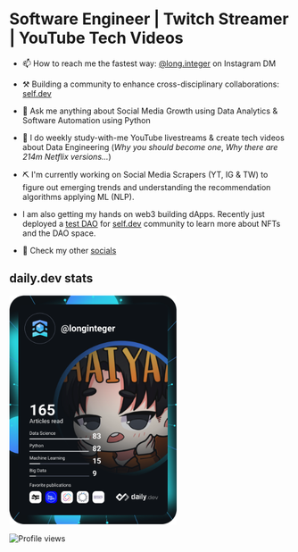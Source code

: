 # Software Engineer  | Twitch Streamer | YouTube Tech Videos

- 📫 How to reach me the fastest way: [@long.integer](https://instagram.com/long.integer) on Instagram DM
- ⚒ Building a community to enhance cross-disciplinary collaborations: [self.dev](https://www.theselfdev.com)
- 💬 Ask me anything about Social Media Growth using Data Analytics & Software Automation using Python
- 🎥 I do weekly study-with-me YouTube livestreams & create tech videos about Data Engineering (_Why you should become one_, _Why there are 214m Netflix versions..._)
- ⛏ I'm currently working on Social Media Scrapers (YT, IG & TW) to figure out emerging trends and understanding the recommendation algorithms applying ML (NLP).
- I am also getting my hands on web3 building dApps. Recently just deployed a [test DAO](https://selfdev-dao-with-js-i1r3fl851-longinteger017.vercel.app/) for [self.dev](https://www.theselfdev.com) community to learn more about NFTs and the DAO space.

- 📱 Check my other [socials](https://omnil.ink/long)



<!---
## Stats
[![longinteger017's github streak](https://github-readme-streak-stats.herokuapp.com/?user=longinteger017&theme=tokyonight)](https://github.com/longinteger017/github-readme-streak-stats)
[![longinteger017's stats](https://github-readme-stats.vercel.app/api?username=longinteger017&langs_count=3&layout=compact&show_icons=true&theme=tokyonight&count_private=true&include_all_commits=true)](https://github.com/longinteger017/github-readme-stats)

[![Favourite tech-stack](https://github-readme-stats.vercel.app/api/top-langs/?username=longinteger017&theme=tokyonight)](https://github.com/longinteger017/github-readme-stats)
--->

## daily.dev stats
<a href="https://app.daily.dev/longinteger017"><img src="https://github.com/longinteger017/longinteger017/blob/main/devcard.svg" width="300" alt="My daily.dev card"/></a>




![Profile views](https://gpvc.arturio.dev/longinteger017)

<!--- 
[![GitHub followers](https://img.shields.io/github/followers/longinteger017.svg?style=social&label=Follow&maxAge=2592000)](https://github.com/longinteger017?tab=followers)
[![Twitter](https://badgen.net/badge/icon/twitter?icon=twitter&label)](https://twitter.com/longinteger0)
--->
